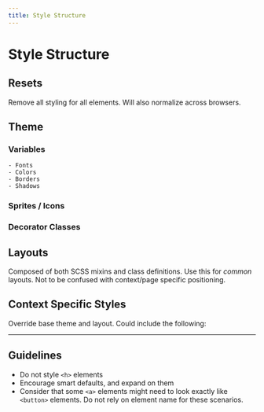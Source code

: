 ```yaml
---
title: Style Structure
---
```


# Style Structure 

Resets 
------

Remove all styling for all elements. Will also normalize across browsers. 

Theme
-----

### Variables 

    - Fonts 
    - Colors 
    - Borders 
    - Shadows 

### Sprites / Icons 

### Decorator Classes 

Layouts 
-------

Composed of both SCSS mixins and class definitions. Use this for _common_ layouts. Not to be confused with context/page specific positioning.

Context Specific Styles 
-----------------------

Override base theme and layout. Could include the following: 

* * * 

Guidelines
----------

- Do not style `<h>` elements
- Encourage smart defaults, and expand on them
- Consider that some `<a>` elements might need to look exactly like `<button>` elements. Do not rely on element name for these scenarios.
